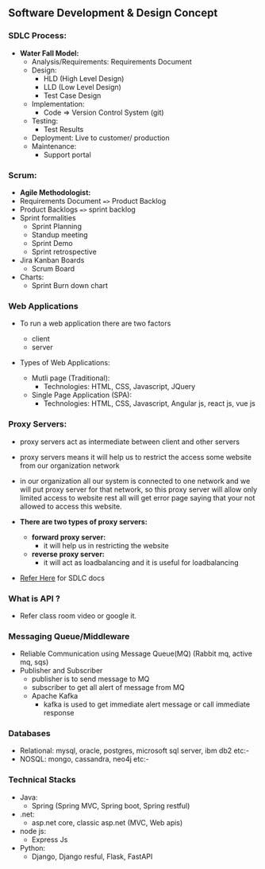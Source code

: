 Software Development & Design Concept
---------------------------------------
### SDLC Process:
* **Water Fall Model:**
  * Analysis/Requirements: Requirements Document
  * Design:
     * HLD (High Level Design)
     * LLD (Low Level Design)
     * Test Case Design
  * Implementation:
     * Code => Version Control System (git)     
  * Testing:
     * Test Results   
  * Deployment: Live to customer/ production
  * Maintenance:
     * Support portal   


### Scrum:
* **Agile Methodologist:**
* Requirements Document `=>` Product Backlog
* Product Backlogs `=>` sprint backlog
* Sprint formalities
   * Sprint Planning
   * Standup meeting
   * Sprint Demo
   * Sprint retrospective
* Jira Kanban Boards
  * Scrum Board
* Charts:
   * Sprint Burn down chart  

### Web Applications
  * To run a web application there are two factors
     * client
     * server

  * Types of Web Applications:
     * Mutli page (Traditional):
        * Technologies: HTML, CSS, Javascript, JQuery  
     * Single Page Application (SPA):
       * Technologies: HTML, CSS, Javascript, Angular js, react js, vue js    

### Proxy Servers:
* proxy servers act as intermediate between client and other servers
* proxy servers means it will help us to restrict the access some website from our organization network
* in our organization all our system is connected to one network and we will put proxy server for that network, so this proxy server will allow only limited access to website rest all will get error page saying that your not allowed to access this website.
* **There are two types of proxy servers:**
     * **forward proxy server:**
        * it will help us in restricting the website
     * **reverse proxy server:**
       * it will act as loadbalancing and it is useful for loadbalancing   

* [Refer Here](https://directdevops.blog/2023/09/30/devops-classroomnotes-30-sep-2023/) for SDLC docs

### What is API ?
 * Refer class room video or google it.

### Messaging Queue/Middleware 
 * Reliable Communication using Message Queue(MQ) (Rabbit mq, active mq, sqs)
 * Publisher and Subscriber
   * publisher is to send message to MQ 
   * subscriber to get all alert of message from MQ
   * Apache Kafka
      * kafka is used to get immediate alert message or call immediate response 

### Databases
  * Relational: mysql, oracle, postgres, microsoft sql server, ibm db2 etc:- 
 * NOSQL: mongo, cassandra, neo4j etc:-

### Technical Stacks
 * Java:
    * Spring (Spring MVC, Spring boot, Spring restful)
* .net: 
    * asp.net core, classic asp.net (MVC, Web apis)
* node js: 
   * Express Js
* Python: 
   * Django, Django resful, Flask, FastAPI


